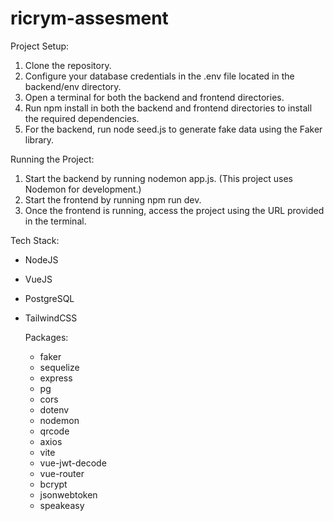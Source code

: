 # ricrym-assesment

Project Setup:
1) Clone the repository.
2) Configure your database credentials in the .env file located in the backend/env directory.
3) Open a terminal for both the backend and frontend directories.
4) Run npm install in both the backend and frontend directories to install the required dependencies.
5) For the backend, run node seed.js to generate fake data using the Faker library.

Running the Project:
1) Start the backend by running nodemon app.js. (This project uses Nodemon for development.)
2) Start the frontend by running npm run dev.
3) Once the frontend is running, access the project using the URL provided in the terminal.

Tech Stack:
- NodeJS
- VueJS
- PostgreSQL
- TailwindCSS

  Packages:
  - faker
  - sequelize
  - express
  - pg
  - cors
  - dotenv
  - nodemon
  - qrcode
  - axios
  - vite
  - vue-jwt-decode
  - vue-router
  - bcrypt
  - jsonwebtoken
  - speakeasy
